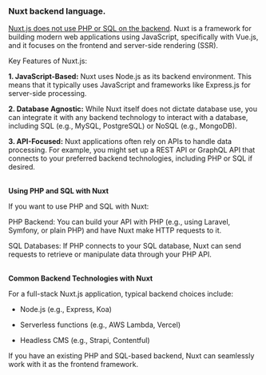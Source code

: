 ### Nuxt backend language. 

<ins>Nuxt.js does not use PHP or SQL on the backend</ins>. Nuxt is a framework for building modern web applications using JavaScript, specifically with Vue.js, and it focuses on the frontend and server-side rendering (SSR).

Key Features of Nuxt.js:

**1. JavaScript-Based:** Nuxt uses Node.js as its backend environment. This means that it typically uses JavaScript and frameworks like Express.js for server-side processing.

**2. Database Agnostic:** While Nuxt itself does not dictate database use, you can integrate it with any backend technology to interact with a database, including SQL (e.g., MySQL, PostgreSQL) or NoSQL (e.g., MongoDB).

**3. API-Focused:** Nuxt applications often rely on APIs to handle data processing. For example, you might set up a REST API or GraphQL API that connects to your preferred backend technologies, including PHP or SQL if desired.


\
**Using PHP and SQL with Nuxt**

If you want to use PHP and SQL with Nuxt:

PHP Backend: You can build your API with PHP (e.g., using Laravel, Symfony, or plain PHP) and have Nuxt make HTTP requests to it.

SQL Databases: If PHP connects to your SQL database, Nuxt can send requests to retrieve or manipulate data through your PHP API.

\
**Common Backend Technologies with Nuxt**

For a full-stack Nuxt.js application, typical backend choices include:

- Node.js (e.g., Express, Koa)

- Serverless functions (e.g., AWS Lambda, Vercel)

- Headless CMS (e.g., Strapi, Contentful)


If you have an existing PHP and SQL-based backend, Nuxt can seamlessly work with it as the frontend framework.

